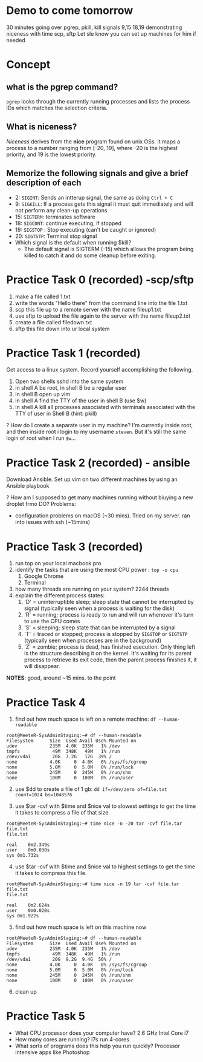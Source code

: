 # Demo to come tomorrow
30 minutes 
going over pgrep, pkill, kill signals 9,15 18,19
demonstrating niceness with time
scp, sftp
Let sle know you can set up machines for him if needed

# Concept
## what is the pgrep command?
`pgrep` looks through the currently running processes and lists the process IDs which matches the selection criteria. 
## What is niceness?
_Niceness_ derives from the __nice__ program found on unix OSs. It maps a process to a number ranging from [-20, 19], where -20 is the highest priority, and 19 is the lowest priority.
## Memorize the following signals and give a brief description of each
- 2: `SIGINT`: Sends an intterup signal, the same as doing `Ctrl + C`
- 9: `SIGKILL`: If a process gets this signal it must quit immediately and will not perform any clean-up operations
- 15: `SIGTERM`: terminates software 
- 18: `SIGCONT`: continue executing, if stopped
- 19: `SIGSTOP` : Stop executing (can't be caught or ignored)
- 20: `SIGTSTP`: Terminal stop signal
- Which signal is the default when running $kill?
    * The default signal is SIGTERM (-15) which allows the program being killed to catch it and do some cleanup before exiting.

# Practice Task 0 (recorded) -scp/sftp
1. make a file called 1.txt
2. write the words "Hello there" from the command line into the file 1.txt
3. scp this file up to a remote server with the name fileup1.txt
4. use sftp to upload the file again to the server with the name fileup2.txt
5. create a file called filedown.txt
6. sftp this file down into ur local system


# Practice Task 1 (recorded)
Get access to a linux system.
Record yourself accomplishing the following.
1. Open two shells sshd into the same system
2. in shell A be root, in shell B be a regular user
3. in shell B open up vim
4. in shell A find the TTY of the user in shell B (use $w)
5. in shell A kill all processes associated with terminals associated with the TTY of user in Shell B (hint: pkill)

? How do I create a separate user in my machine? I'm currently inside root, and then inside root i login to my username `steven`. But it's still the same login of root when I run `$w`... 


# Practice Task 2 (recorded) - ansible
Download Ansible.
Set up vim on two different machines by using an Ansible playbook

? How am I supposed to get many machines running without biuying a new droplet frmo DO?
Problems:
- configuration problems on macOS (~30 mins). Tried on my server. ran into issues with ssh (~15mins)


# Practice Task 3 (recorded)
1. run top on your local macbook pro
2. identify the tasks that are using the most CPU power : `top -o cpu`
   1. Google Chrome
   2. Terminal
3. how many threads are running on your system? 2244 threads
4. explain the different process states:
   1. 'D' = uninterruptible sleep; sleep state that cannot be interrupted by signal (typically seen when a process is waiting for the disk) 
   2. 'R' = running; process is ready to run and will run whenever it's turn to use the CPU comes
   3. 'S' = sleeping; sleep state that can be interrupted by a signal
   4. 'T' = traced or stopped;  process is stopped by `SIGSTOP` or `SIGTSTP` (typically seen when processes are in the background)
   5. 'Z' = zombie; process is dead, has finished esecution. Only thing left is the structure describing it on the kernel. It's waiting for its parent process to retrieve its exit code, then the parent process finishes it, it will disappear.
   
__NOTES__: good, around ~15 mins. to the point

# Practice Task 4
1. find out how much space is left on a remote machine: `df --human-readable` 
```
root@MeeteR-SysAdminStaging:~# df --human-readable 
Filesystem      Size  Used Avail Use% Mounted on
udev            235M  4.0K  235M   1% /dev
tmpfs            49M  348K   49M   1% /run
/dev/vda1        20G  7.2G   12G  39% /
none            4.0K     0  4.0K   0% /sys/fs/cgroup
none            5.0M     0  5.0M   0% /run/lock
none            245M     0  245M   0% /run/shm
none            100M     0  100M   0% /run/user
```

2. use $dd to create a file of 1 gb: `dd if=/dev/zero of=file.txt count=1024 bs=1048576`

3. use $tar -cvf with $time and $nice val to slowest settings to get the time it takes to compress a file of that size
```
root@MeeteR-SysAdminStaging:~# time nice -n -20 tar -cvf file.tar file.txt
file.txt

real	0m2.349s
user	0m0.030s
sys	0m1.732s
```

4. use $tar -cvf with $time and $nice val to highest settings to get the time it takes to compress this file.
```
root@MeeteR-SysAdminStaging:~# time nice -n 19 tar -cvf file.tar file.txt
file.txt

real	0m2.624s
user	0m0.020s
sys	0m1.922s
```
5. find out how much space is left on this machine now
```
root@MeeteR-SysAdminStaging:~# df --human-readable 
Filesystem      Size  Used Avail Use% Mounted on
udev            235M  4.0K  235M   1% /dev
tmpfs            49M  348K   49M   1% /run
/dev/vda1        20G  9.2G  9.4G  50% /
none            4.0K     0  4.0K   0% /sys/fs/cgroup
none            5.0M     0  5.0M   0% /run/lock
none            245M     0  245M   0% /run/shm
none            100M     0  100M   0% /run/user
```

6. clean up

# Practice Task 5
* What CPU processor does your computer have? 2.6 GHz Intel Core i7
* How many cores are running? i7s run 4-cores
* What sorts of programs does this help you run quickly? Processor intensive apps like Photoshop

